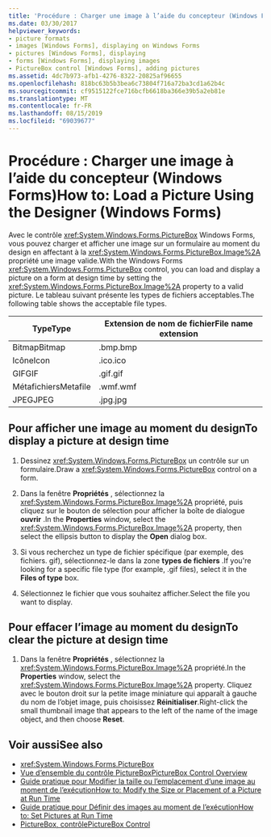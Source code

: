 ```yaml
---
title: 'Procédure : Charger une image à l’aide du concepteur (Windows Forms)'
ms.date: 03/30/2017
helpviewer_keywords:
- picture formats
- images [Windows Forms], displaying on Windows Forms
- pictures [Windows Forms], displaying
- forms [Windows Forms], displaying images
- PictureBox control [Windows Forms], adding pictures
ms.assetid: 4dc7b973-afb1-4276-8322-20825af96655
ms.openlocfilehash: 818bc63b5b3bea6c73804f716a72ba3cd1a62b4c
ms.sourcegitcommit: cf9515122fce716bcfb6618ba366e39b5a2eb81e
ms.translationtype: MT
ms.contentlocale: fr-FR
ms.lasthandoff: 08/15/2019
ms.locfileid: "69039677"
---
```

# <a name="how-to-load-a-picture-using-the-designer-windows-forms"></a><span data-ttu-id="4faf8-102">Procédure : Charger une image à l’aide du concepteur (Windows Forms)</span><span class="sxs-lookup"><span data-stu-id="4faf8-102">How to: Load a Picture Using the Designer (Windows Forms)</span></span>

<span data-ttu-id="4faf8-103">Avec le contrôle <xref:System.Windows.Forms.PictureBox> Windows Forms, vous pouvez charger et afficher une image sur un formulaire au moment du design en affectant à la <xref:System.Windows.Forms.PictureBox.Image%2A> propriété une image valide.</span><span class="sxs-lookup"><span data-stu-id="4faf8-103">With the Windows Forms <xref:System.Windows.Forms.PictureBox> control, you can load and display a picture on a form at design time by setting the <xref:System.Windows.Forms.PictureBox.Image%2A> property to a valid picture.</span></span> <span data-ttu-id="4faf8-104">Le tableau suivant présente les types de fichiers acceptables.</span><span class="sxs-lookup"><span data-stu-id="4faf8-104">The following table shows the acceptable file types.</span></span>

|<span data-ttu-id="4faf8-105">Type</span><span class="sxs-lookup"><span data-stu-id="4faf8-105">Type</span></span>|<span data-ttu-id="4faf8-106">Extension de nom de fichier</span><span class="sxs-lookup"><span data-stu-id="4faf8-106">File name extension</span></span>|
|---|---|
|<span data-ttu-id="4faf8-107">Bitmap</span><span class="sxs-lookup"><span data-stu-id="4faf8-107">Bitmap</span></span>|<span data-ttu-id="4faf8-108">.bmp</span><span class="sxs-lookup"><span data-stu-id="4faf8-108">.bmp</span></span>|
|<span data-ttu-id="4faf8-109">Icône</span><span class="sxs-lookup"><span data-stu-id="4faf8-109">Icon</span></span>|<span data-ttu-id="4faf8-110">.ico</span><span class="sxs-lookup"><span data-stu-id="4faf8-110">.ico</span></span>|
|<span data-ttu-id="4faf8-111">GIF</span><span class="sxs-lookup"><span data-stu-id="4faf8-111">GIF</span></span>|<span data-ttu-id="4faf8-112">.gif</span><span class="sxs-lookup"><span data-stu-id="4faf8-112">.gif</span></span>|
|<span data-ttu-id="4faf8-113">Métafichiers</span><span class="sxs-lookup"><span data-stu-id="4faf8-113">Metafile</span></span>|<span data-ttu-id="4faf8-114">.wmf</span><span class="sxs-lookup"><span data-stu-id="4faf8-114">.wmf</span></span>|
|<span data-ttu-id="4faf8-115">JPEG</span><span class="sxs-lookup"><span data-stu-id="4faf8-115">JPEG</span></span>|<span data-ttu-id="4faf8-116">.jpg</span><span class="sxs-lookup"><span data-stu-id="4faf8-116">.jpg</span></span>|

## <a name="to-display-a-picture-at-design-time"></a><span data-ttu-id="4faf8-117">Pour afficher une image au moment du design</span><span class="sxs-lookup"><span data-stu-id="4faf8-117">To display a picture at design time</span></span>

1. <span data-ttu-id="4faf8-118">Dessinez <xref:System.Windows.Forms.PictureBox> un contrôle sur un formulaire.</span><span class="sxs-lookup"><span data-stu-id="4faf8-118">Draw a <xref:System.Windows.Forms.PictureBox> control on a form.</span></span>

2. <span data-ttu-id="4faf8-119">Dans la fenêtre **Propriétés** , sélectionnez la <xref:System.Windows.Forms.PictureBox.Image%2A> propriété, puis cliquez sur le bouton de sélection pour afficher la boîte de dialogue **ouvrir** .</span><span class="sxs-lookup"><span data-stu-id="4faf8-119">In the **Properties** window, select the <xref:System.Windows.Forms.PictureBox.Image%2A> property, then select the ellipsis button to display the **Open** dialog box.</span></span>

3. <span data-ttu-id="4faf8-120">Si vous recherchez un type de fichier spécifique (par exemple, des fichiers. gif), sélectionnez-le dans la zone **types de fichiers** .</span><span class="sxs-lookup"><span data-stu-id="4faf8-120">If you're looking for a specific file type (for example, .gif files), select it in the **Files of type** box.</span></span>

4. <span data-ttu-id="4faf8-121">Sélectionnez le fichier que vous souhaitez afficher.</span><span class="sxs-lookup"><span data-stu-id="4faf8-121">Select the file you want to display.</span></span>

## <a name="to-clear-the-picture-at-design-time"></a><span data-ttu-id="4faf8-122">Pour effacer l’image au moment du design</span><span class="sxs-lookup"><span data-stu-id="4faf8-122">To clear the picture at design time</span></span>

1. <span data-ttu-id="4faf8-123">Dans la fenêtre **Propriétés** , sélectionnez la <xref:System.Windows.Forms.PictureBox.Image%2A> propriété.</span><span class="sxs-lookup"><span data-stu-id="4faf8-123">In the **Properties** window, select the <xref:System.Windows.Forms.PictureBox.Image%2A> property.</span></span> <span data-ttu-id="4faf8-124">Cliquez avec le bouton droit sur la petite image miniature qui apparaît à gauche du nom de l’objet image, puis choisissez **Réinitialiser**.</span><span class="sxs-lookup"><span data-stu-id="4faf8-124">Right-click the small thumbnail image that appears to the left of the name of the image object, and then choose **Reset**.</span></span>

## <a name="see-also"></a><span data-ttu-id="4faf8-125">Voir aussi</span><span class="sxs-lookup"><span data-stu-id="4faf8-125">See also</span></span>

- <xref:System.Windows.Forms.PictureBox>
- [<span data-ttu-id="4faf8-126">Vue d’ensemble du contrôle PictureBox</span><span class="sxs-lookup"><span data-stu-id="4faf8-126">PictureBox Control Overview</span></span>](picturebox-control-overview-windows-forms.md)
- [<span data-ttu-id="4faf8-127">Guide pratique pour Modifier la taille ou l’emplacement d’une image au moment de l’exécution</span><span class="sxs-lookup"><span data-stu-id="4faf8-127">How to: Modify the Size or Placement of a Picture at Run Time</span></span>](how-to-modify-the-size-or-placement-of-a-picture-at-run-time-windows-forms.md)
- [<span data-ttu-id="4faf8-128">Guide pratique pour Définir des images au moment de l’exécution</span><span class="sxs-lookup"><span data-stu-id="4faf8-128">How to: Set Pictures at Run Time</span></span>](how-to-set-pictures-at-run-time-windows-forms.md)
- [<span data-ttu-id="4faf8-129">PictureBox, contrôle</span><span class="sxs-lookup"><span data-stu-id="4faf8-129">PictureBox Control</span></span>](picturebox-control-windows-forms.md)
